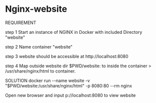 # Nginx-website

REQUIREMENT 

step 1
Start an instance of NGINX in Docker with included Directory "website"

step 2 
Name container "website"

step 3 
website should be accessible at http://localhost:8080

step 4 
Map outside website dir $PWD/website: to inside the container > /usr/share/nginx/html to container.

SOLUTION
 docker run --name website -v "$PWD/website:/usr/share/nginx/html" -p 8080:80 --rm nginx

 Open new browser and input p://localhost:8080 to view website 
